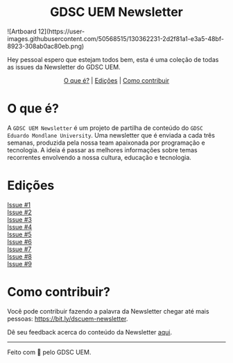   <h1 align="center">
    GDSC UEM Newsletter
  </h1>
![Artboard 12](https://user-images.githubusercontent.com/50568515/130362231-2d2f81a1-e3a5-48bf-8923-308ab0ac80eb.png)

Hey pessoal espero que estejam todos bem, esta é uma coleção de todas as issues da Newsletter do GDSC UEM.

<p align="center">
<a href="#o-que-é">O que é?</a> |
<a href="#edições">Edições</a> |
<a href="#como-contribuir">Como contribuir</a>
</p>

# O que é?
A `GDSC UEM Newsletter` é um projeto de partilha de conteúdo do `GDSC Eduardo Mondlane University`. Uma newsletter que é enviada a cada três semanas, produzida pela nossa team apaixonada por programação e tecnologia. A ideia é passar as melhores informações sobre temas recorrentes envolvendo a nossa cultura, educação e tecnologia.

# Edições
[Issue #1](https://github.com/DSC-Eduardo-Mondlane-University/newsletter/tree/main/2021/issue-1) <br/>
[Issue #2](https://github.com/DSC-Eduardo-Mondlane-University/newsletter/tree/main/2021/issue-2) <br/>
[Issue #3](https://github.com/DSC-Eduardo-Mondlane-University/newsletter/tree/main/2021/issue-3) <br/>
[Issue #4](https://github.com/DSC-Eduardo-Mondlane-University/newsletter/tree/main/2021/issue-4) <br/>
[Issue #5](https://github.com/DSC-Eduardo-Mondlane-University/newsletter/tree/main/2021/issue-5) <br/>
[Issue #6](https://github.com/DSC-Eduardo-Mondlane-University/newsletter/tree/main/2021/issue-6) <br/>
[Issue #7](https://github.com/DSC-Eduardo-Mondlane-University/newsletter/tree/main/2021/issue-7) <br/>
[Issue #8](https://github.com/DSC-Eduardo-Mondlane-University/newsletter/tree/main/2021/issue-8) <br/>
[Issue #9](https://github.com/DSC-Eduardo-Mondlane-University/newsletter/tree/main/2021/issue-9) <br/>

# Como contribuir?
Você pode contribuir fazendo a palavra da Newsletter chegar até mais pessoas: https://bit.ly/dscuem-newsletter.

Dê seu feedback acerca do conteúdo da Newsletter [aqui](https://bit.ly/dscnewsletter-feedback).

---
Feito com 💙 pelo GDSC UEM.
